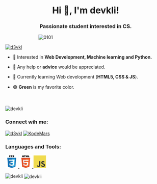 <h1 align="center"> Hi 👋, I'm devkli!</h1>
<h3 align="center">Passionate student interested in CS.</h3>
<img align="right" alt="0101" width="400" src="https://i.pinimg.com/originals/d4/81/f3/d481f3c72e283309071f79e01b05c06d.gif"/>
<br>
<p align="left"> <a href="https://twitter.com/d3vkl" target="blank"><img src="https://img.shields.io/twitter/follow/d3vkl?logo=twitter&style=for-the-badge" alt="d3vkl" /></a> </p>

- 🔭 Interested in **Web Development, Machine learning and Python.**

- 💬 Any help or **advice** would be appreciated.

- 🌱 Currently learning Web development (**HTML5, CSS & JS**).

- 🟢 **Green** is my favorite color.
<br>
<p align="left"> <img src="https://komarev.com/ghpvc/?username=devkli&label=Profile%20views&color=40A578&style=flat" alt="devkli" /> </p>
<h3 align="left">Connect wih me:</h3>
<p align="left">
<a href="https://twitter.com/d3vkl" target="blank"><img align="center" src="https://raw.githubusercontent.com/rahuldkjain/github-profile-readme-generator/master/src/images/icons/Social/twitter.svg" alt="d3vkl" height="30" width="40" /></a>
<a href="https://codeforces.com/profile/kodemars" target="blank"><img align="center" src="https://raw.githubusercontent.com/rahuldkjain/github-profile-readme-generator/master/src/images/icons/Social/codeforces.svg" alt="KodeMars" height="30" width="40" /></a>
</p>

<h3 align="left">Languages and Tools:</h3>
<p align="left"> <a href="https://www.w3schools.com/css/" target="_blank" rel="noreferrer"> <img src="https://raw.githubusercontent.com/devicons/devicon/master/icons/css3/css3-original-wordmark.svg" alt="css3" width="40" height="40"/> </a> <a href="https://www.w3.org/html/" target="_blank" rel="noreferrer"> <img src="https://raw.githubusercontent.com/devicons/devicon/master/icons/html5/html5-original-wordmark.svg" alt="html5" width="40" height="40"/> </a> <a href="https://developer.mozilla.org/en-US/docs/Web/JavaScript" target="_blank" rel="noreferrer"> <img src="https://raw.githubusercontent.com/devicons/devicon/master/icons/javascript/javascript-original.svg" alt="javascript" width="40" height="40"/> </a> </p>

<p><img align="left" src="https://github-readme-stats.vercel.app/api/top-langs?username=devkli&show_icons=true&locale=en&layout=compact" alt="devkli" /></p>

<p>&nbsp;<img align="center" src="https://github-readme-stats.vercel.app/api?username=devkli&show_icons=true&locale=en" alt="devkli" /></p>
